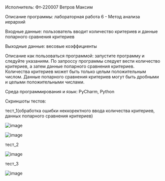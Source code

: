 Исполнитель: Фт-220007 Ветров Максим

Описание программы: лабораторная работа 6 - Метод анализа иерархий

Входные данные: пользователь вводит количество критериев и данные попарного сравнения критериев 

Выходные данные: весовые коэффициенты

Описание как пользоваться программой: запустите программу и следуйте указаниям. По запроссу программы 
следует вести количество критериев, а затем данные попарного сравнения критериев. Количества критериев 
может быть только целым положительным числом. Данные попарного сравнения критериев могут быть дробными 
и целыми положительными числами.

Среда программирования и язык: PyCharm, Python

Скриншоты тестов:

тест_1(обработка ошибки неккоректного ввода количества критериев, данных попарного сравнения критериев)

![image](https://github.com/ciigann/analysis-of-the-hierarchy-of-Thomas-Saaty/assets/146112930/74db787b-8ce5-486b-9d78-bc9237afd04c)

![image](https://github.com/ciigann/analysis-of-the-hierarchy-of-Thomas-Saaty/assets/146112930/05d8db7a-081b-4fe9-a45c-ae24ce47cdad)

тест_2

![image](https://github.com/ciigann/analysis-of-the-hierarchy-of-Thomas-Saaty/assets/146112930/66bd1ea1-20d1-4388-aa7f-ef8b9d020c76)

тест_3

![image](https://github.com/ciigann/analysis-of-the-hierarchy-of-Thomas-Saaty/assets/146112930/84cb7429-9c4a-48cd-be1d-7d57aa6a8463)





